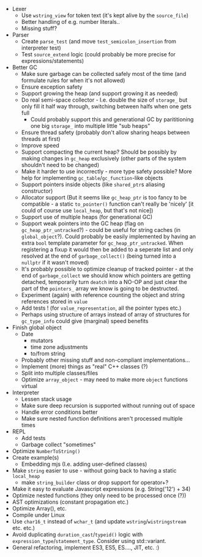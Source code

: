 * Lexer
    - Use `wstring_view` for token text (it's kept alive by the `source_file`)
    - Better handling of e.g. number literals..
    - Missing stuff?
* Parser
    - Create `parse_test` (and move `test_semicolon_insertion` from interpreter test)
    - Test `source_extend` logic (could probably be more precise for expressions/statements)
* Better GC
    - Make sure garbage can be collected safely most of the time (and formulate rules for when it's not allowed)
    - Ensure exception safety
    - Support growing the heap (and support growing it as needed)
    - Do real semi-space collector - I.e. double the size of `storage_` but only fill it half way through, switching between halfs when one gets full
        - Could probably support this and generational GC by parititioning one big `storage_` into multiple little "sub heaps"
    - Ensure thread safety (probably don't allow sharing heaps between threads at first)
    - Improve speed
    - Support compacting the current heap? Should be possibly by making changes in `gc_heap` exclusively (other parts of the system shouldn't need to be changed)
    - Make it harder to use incorrectly - more type safety possible? More help for implementing `gc_table`/`gc_function`-like objects
    - Support pointers inside objects (like `shared_ptr`s aliasing constructor)
    - Allocator support (But it seems like `gc_heap_ptr` is too fancy to be compatible - a static `to_pointer()` function can't really be 'nicely' [it could of course use `local_heap`, but that's not nice])
    - Support use of multiple heaps (for generational GC)
    - Support weak pointers into the GC heap (flag on `gc_heap_ptr_untracked`?) - could be useful for string caches (in `global_object`?). Could probably be easily implemented by having an extra `bool` template parameter for `gc_heap_ptr_untracked`. When registering a fixup it would then be added to a seperate list and only resolved at the end of `garbage_collect()` (being turned into a `nullptr` if it wasn't moved)
    - It's probably possible to optimize cleanup of tracked pointer - at the end of `garbage_collect` we should know which pointers are getting detached, temporarily turn `deatch` into a NO-OP and just clear the part of the `pointers_` array we know is going to be destructed.
    - Experiment (again) with reference counting the object and string references stored in `value`
    - Add tests ! (for `value_representation`, all the pointer types etc.)
    - Perhaps using structure of arrays instead of array of structures for `gc_type_info` could give (marginal) speed benefits
* Finish global object
    - Date
        - mutators
        - time zone adjustments
        - to/from string
    - Probably other missing stuff and non-compliant implementations...
    - Implement (more) things as "real" C++ classes (?)
    - Split into multiple classes/files
    - Optimize `array_object` - may need to make more `object` functions virtual
* Interpreter
    - Lessen stack usage
    - Make sure deep recursion is supported without running out of space
    - Handle error conditions better
    - Make sure nested function definitions aren't processed multiple times
* REPL
    - Add tests
    - Garbage collect "sometimes"
* Optimize `NumberToString()`
* Create example(s)
    - Embedding mjs (I.e. adding user-defined classes)
* Make `string` easier to use - without going back to having a static `local_heap`
    - make `string_builder` class or drop support for operator+?
* Make it easy to evaluate Javascript expressions (e.g. String('12') + 34)
* Optimize nested functions (they only need to be processed once (?))
* AST optimizations (constant propagation etc.)
* Optimize Array(), etc.
* Compile under Linux
* Use `char16_t` instead of `wchar_t` (and update `wstring`/`wistringstream` etc. etc.)
* Avoid duplicating `duration_cast`/`typeid()` logic with `expression_type`/`statement_type`. Consider using std::variant.
* General refactoring, implement ES3, ES5, ES...., JIT, etc. :)
